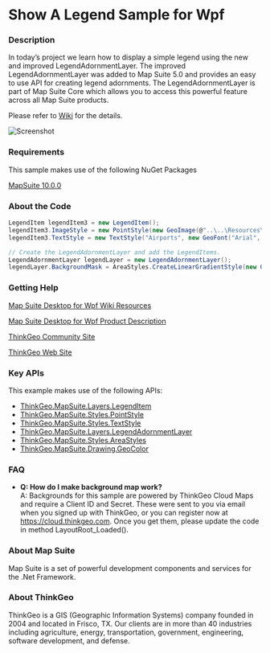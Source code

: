 # Show A Legend Sample for Wpf

### Description

In today’s project we learn how to display a simple legend using the new and improved LegendAdornmentLayer. The improved LegendAdornmentLayer was added to Map Suite 5.0 and provides an easy to use API for creating legend adornments. The LegendAdornmentLayer is part of Map Suite Core which allows you to access this powerful feature across all Map Suite products. 
              
Please refer to [Wiki](http://wiki.thinkgeo.com/wiki/map_suite_desktop_for_wpf) for the details.

![Screenshot](https://gitlab.com/thinkgeo/public/thinkgeo-desktop-maps/-/raw/support/v10/samples/wpf/ShowALegendSample/ScreenShot.png)

### Requirements

This sample makes use of the following NuGet Packages

[MapSuite 10.0.0](https://www.nuget.org/packages?q=ThinkGeo)

### About the Code
```csharp
LegendItem legendItem3 = new LegendItem();
legendItem3.ImageStyle = new PointStyle(new GeoImage(@"..\..\Resources\airport_small_size3.png"));
legendItem3.TextStyle = new TextStyle("Airports", new GeoFont("Arial", 8), new GeoSolidBrush(GeoColor.SimpleColors.Black));

// Create the LegendAdornmentLayer and add the LegendItems.
LegendAdornmentLayer legendLayer = new LegendAdornmentLayer();
legendLayer.BackgroundMask = AreaStyles.CreateLinearGradientStyle(new GeoColor(255, 255, 255, 255), new GeoColor(255, 230, 230, 230), 90, GeoColor.SimpleColors.Black);
```
### Getting Help

[Map Suite Desktop for Wpf Wiki Resources](http://wiki.thinkgeo.com/wiki/map_suite_desktop_for_wpf)

[Map Suite Desktop for Wpf Product Description](https://thinkgeo.com/ui-controls#desktop-platforms)

[ThinkGeo Community Site](http://community.thinkgeo.com/)

[ThinkGeo Web Site](http://www.thinkgeo.com)

### Key APIs
This example makes use of the following APIs:

- [ThinkGeo.MapSuite.Layers.LegendItem](http://wiki.thinkgeo.com/wiki/api/thinkgeo.mapsuite.layers.legenditem)
- [ThinkGeo.MapSuite.Styles.PointStyle](http://wiki.thinkgeo.com/wiki/api/thinkgeo.mapsuite.styles.pointstyle)
- [ThinkGeo.MapSuite.Styles.TextStyle](http://wiki.thinkgeo.com/wiki/api/thinkgeo.mapsuite.styles.textstyle)
- [ThinkGeo.MapSuite.Layers.LegendAdornmentLayer](http://wiki.thinkgeo.com/wiki/api/thinkgeo.mapsuite.layers.legendadornmentlayer)
- [ThinkGeo.MapSuite.Styles.AreaStyles](http://wiki.thinkgeo.com/wiki/api/thinkgeo.mapsuite.styles.areastyles)
- [ThinkGeo.MapSuite.Drawing.GeoColor](http://wiki.thinkgeo.com/wiki/api/thinkgeo.mapsuite.drawing.geocolor)

### FAQ
- __Q: How do I make background map work?__  
A: Backgrounds for this sample are powered by ThinkGeo Cloud Maps and require a Client ID and Secret. These were sent to you via email when you signed up with ThinkGeo, or you can register now at https://cloud.thinkgeo.com. Once you get them, please update the code in method LayoutRoot_Loaded().  

### About Map Suite
Map Suite is a set of powerful development components and services for the .Net Framework.

### About ThinkGeo
ThinkGeo is a GIS (Geographic Information Systems) company founded in 2004 and located in Frisco, TX. Our clients are in more than 40 industries including agriculture, energy, transportation, government, engineering, software development, and defense.
